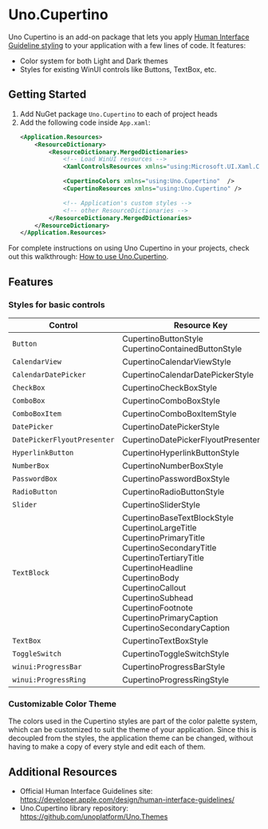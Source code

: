 # Uno.Cupertino

Uno Cupertino is an add-on package that lets you apply [Human Interface Guideline styling](https://developer.apple.com/design/human-interface-guidelines) to your application with a few lines of code. It features:

- Color system for both Light and Dark themes
- Styles for existing WinUI controls like Buttons, TextBox, etc.

## Getting Started
1. Add NuGet package `Uno.Cupertino` to each of project heads
1. Add the following code inside `App.xaml`:
    ```xml
    <Application.Resources>
        <ResourceDictionary>
            <ResourceDictionary.MergedDictionaries>
                <!-- Load WinUI resources -->
                <XamlControlsResources xmlns="using:Microsoft.UI.Xaml.Controls" />

                <CupertinoColors xmlns="using:Uno.Cupertino"  />
                <CupertinoResources xmlns="using:Uno.Cupertino" />

                <!-- Application's custom styles -->
                <!-- other ResourceDictionaries -->
            </ResourceDictionary.MergedDictionaries>
        </ResourceDictionary>
    </Application.Resources>
    ```

For complete instructions on using Uno Cupertino in your projects, check out this walkthrough: [How to use Uno.Cupertino](../guides/uno-cupertino-walkthrough.md).

## Features

### Styles for basic controls
Control|Resource Key
-|-
`Button`|CupertinoButtonStyle<br>CupertinoContainedButtonStyle
`CalendarView`|CupertinoCalendarViewStyle
`CalendarDatePicker`|CupertinoCalendarDatePickerStyle
`CheckBox`|CupertinoCheckBoxStyle
`ComboBox`|CupertinoComboBoxStyle
`ComboBoxItem`|CupertinoComboBoxItemStyle
`DatePicker`|CupertinoDatePickerStyle
`DatePickerFlyoutPresenter`|CupertinoDatePickerFlyoutPresenterStyle
`HyperlinkButton`|CupertinoHyperlinkButtonStyle
`NumberBox`| CupertinoNumberBoxStyle
`PasswordBox`|CupertinoPasswordBoxStyle
`RadioButton`|CupertinoRadioButtonStyle
`Slider`|CupertinoSliderStyle
`TextBlock`|CupertinoBaseTextBlockStyle<br>CupertinoLargeTitle<br>CupertinoPrimaryTitle<br>CupertinoSecondaryTitle<br>CupertinoTertiaryTitle<br>CupertinoHeadline<br>CupertinoBody<br>CupertinoCallout<br>CupertinoSubhead<br>CupertinoFootnote<br>CupertinoPrimaryCaption<br>CupertinoSecondaryCaption
`TextBox`|CupertinoTextBoxStyle
`ToggleSwitch`|CupertinoToggleSwitchStyle
`winui:ProgressBar`|CupertinoProgressBarStyle
`winui:ProgressRing`|CupertinoProgressRingStyle

### Customizable Color Theme
The colors used in the Cupertino styles are part of the color palette system, which can be customized to suit the theme of your application. Since this is decoupled from the styles, the application theme can be changed, without having to make a copy of every style and edit each of them.

## Additional Resources
- Official Human Interface Guidelines site: https://developer.apple.com/design/human-interface-guidelines/
- Uno.Cupertino library repository: https://github.com/unoplatform/Uno.Themes
